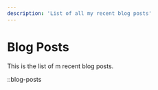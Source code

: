 ```yaml
---
description: 'List of all my recent blog posts'
---
```

# Blog Posts
 This is the list of m recent blog  posts.
 
::blog-posts